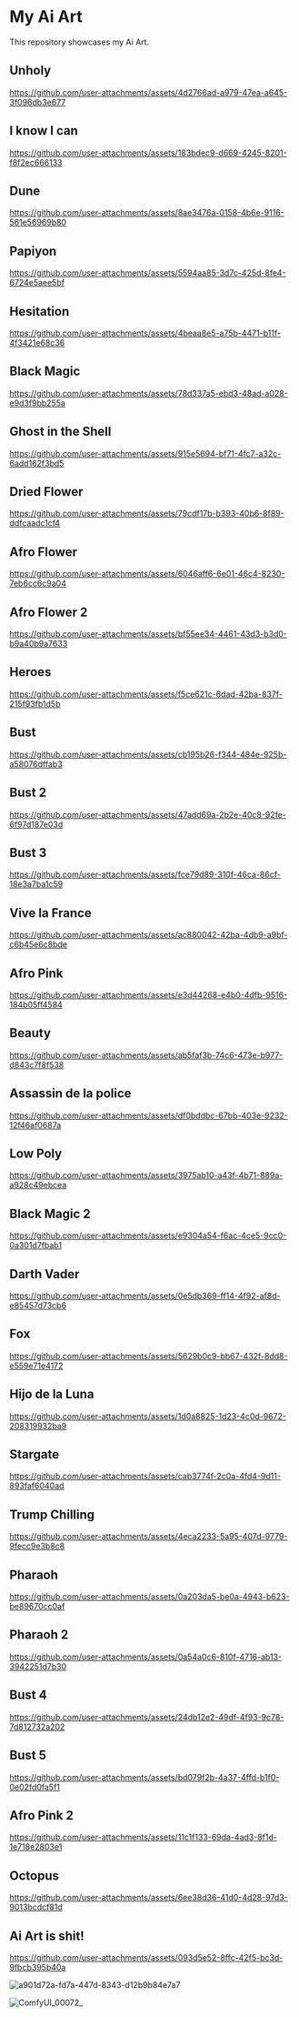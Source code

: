 <h1>My Ai Art</h1>
This repository showcases my Ai Art.

<h2>Unholy</h2>

https://github.com/user-attachments/assets/4d2766ad-a979-47ea-a645-3f096db3e677

<h2>I know I can</h2>

https://github.com/user-attachments/assets/183bdec9-d669-4245-8201-f8f2ec666133

<h2>Dune</h2>

https://github.com/user-attachments/assets/8ae3476a-0158-4b6e-9116-561e56969b80

<h2>Papiyon</h2>

https://github.com/user-attachments/assets/5594aa85-3d7c-425d-8fe4-6724e5aee5bf

<h2>Hesitation</h2>

https://github.com/user-attachments/assets/4beaa8e5-a75b-4471-b11f-4f3421e68c36

<h2>Black Magic</h2>

https://github.com/user-attachments/assets/78d337a5-ebd3-48ad-a028-e9d3f9bb255a

<h2>Ghost in the Shell</h2>

https://github.com/user-attachments/assets/915e5694-bf71-4fc7-a32c-6add162f3bd5

<h2>Dried Flower</h2>

https://github.com/user-attachments/assets/79cdf17b-b393-40b6-8f89-ddfcaadc1cf4

<h2>Afro Flower</h2>

https://github.com/user-attachments/assets/6046aff6-6e01-46c4-8230-7eb6cc6c9a04

<h2>Afro Flower 2</h2>

https://github.com/user-attachments/assets/bf55ee34-4461-43d3-b3d0-b9a40b9a7633

<h2>Heroes</h2>

https://github.com/user-attachments/assets/f5ce621c-6dad-42ba-837f-215f93fb1d5b

<h2>Bust</h2>

https://github.com/user-attachments/assets/cb195b26-f344-484e-925b-a58076dffab3

<h2>Bust 2</h2>

https://github.com/user-attachments/assets/47add69a-2b2e-40c8-92fe-6f97d187e03d

<h2>Bust 3</h2>

https://github.com/user-attachments/assets/fce79d89-310f-46ca-86cf-18e3a7ba1c59

<h2>Vive la France</h2>

https://github.com/user-attachments/assets/ac880042-42ba-4db9-a9bf-c6b45e6c8bde

<h2>Afro Pink</h2>

https://github.com/user-attachments/assets/e3d44268-e4b0-4dfb-9516-184b05ff4584

<h2>Beauty</h2>

https://github.com/user-attachments/assets/ab5faf3b-74c6-473e-b977-d843c7f8f538

<h2>Assassin de la police</h2>

https://github.com/user-attachments/assets/df0bddbc-67bb-403e-9232-12f46af0687a

<h2>Low Poly</h2>

https://github.com/user-attachments/assets/3975ab10-a43f-4b71-889a-a928c49ebcea

<h2>Black Magic 2</h2>

https://github.com/user-attachments/assets/e9304a54-f6ac-4ce5-9cc0-0a301d7fbab1

<h2>Darth Vader</h2>

https://github.com/user-attachments/assets/0e5db369-ff14-4f92-af8d-e85457d73cb6

<h2>Fox</h2>

https://github.com/user-attachments/assets/5629b0c9-bb67-432f-8dd8-e559e71e4172

<h2>Hijo de la Luna</h2>

https://github.com/user-attachments/assets/1d0a8825-1d23-4c0d-9672-208319932ba9

<h2>Stargate</h2>

https://github.com/user-attachments/assets/cab3774f-2c0a-4fd4-9d11-893faf6040ad

<h2>Trump Chilling</h2>

https://github.com/user-attachments/assets/4eca2233-5a95-407d-9779-9fecc9e3b8c8

<h2>Pharaoh</h2>

https://github.com/user-attachments/assets/0a203da5-be0a-4943-b623-be89670cc0af

<h2>Pharaoh 2</h2>

https://github.com/user-attachments/assets/0a54a0c6-810f-4716-ab13-3942251d7b30

<h2>Bust 4</h2>

https://github.com/user-attachments/assets/24db12e2-49df-4f93-9c78-7d812732a202

<h2>Bust 5</h2>

https://github.com/user-attachments/assets/bd079f2b-4a37-4ffd-b1f0-0e02fd0fa5f1

<h2>Afro Pink 2</h2>

https://github.com/user-attachments/assets/11c1f133-69da-4ad3-8f1d-1e718e2803e1

<h2>Octopus</h2>

https://github.com/user-attachments/assets/6ee38d36-41d0-4d28-97d3-9013bcdcf81d

<h2>Ai Art is shit!</h2>

https://github.com/user-attachments/assets/093d5e52-8ffc-42f5-bc3d-9fbcb395b40a

![a901d72a-fd7a-447d-8343-d12b9b84e7a7](https://github.com/user-attachments/assets/6f593862-fc23-46c4-84e7-39015fc0b8e7)








![ComfyUI_00072_](https://github.com/user-attachments/assets/209fda9b-e87a-4a32-8f69-735d156584da)
